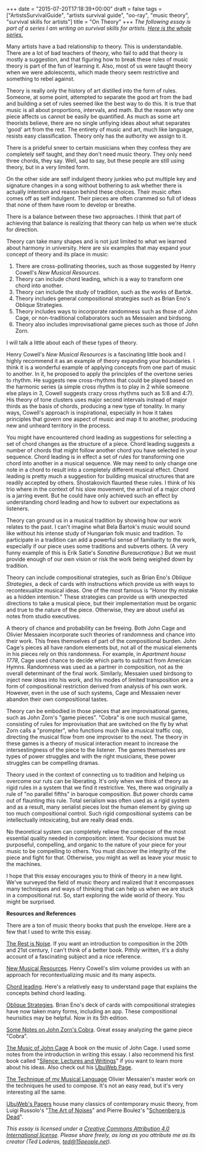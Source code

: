 +++
date = "2015-07-20T17:18:39+00:00"
draft = false
tags = ["ArtistsSurvivalGuide", "artists survival guide", "oo-ray", "music theory", "survival skills for artists"]
title = "On Theory"
+++
*The following essay is part of a series I am writing on survival skills for artists. [Here is the whole series.](/tags/survival-skills-for-artists/)*

Many artists have a bad relationship to theory. This is understandable. There are a lot of bad teachers of theory, who fail to add that theory is mostly a suggestion, and that figuring how to break these rules of music theory is part of the fun of learning it. Also, most of us were taught theory when we were adolescents, which made theory seem restrictive and something to rebel against.

Theory is really only the history of art distilled into the form of rules. Someone, at some point, attempted to separate the good art from the bad and building a set of rules seemed like the best way to do this. It is true that music is all about proportions, intervals, and math. But the reason why one piece affects us cannot be easily be quantified. As much as some art theorists believe, there are no single unfiying ideas about what separates 'good' art from the rest. The entirety of music and art, much like language, resists easy classification. Theory only has the authority we assign to it. 

There is a prideful sneer to certain musicians when they confess they are completely self taught, and they don't need music theory. They only need three chords, they say. Well, sad to say, but these people are still using theory, but in a very limited form. 

On the other side are self indulgent theory junkies who put multiple key and signature changes in a song without bothering to ask whether there is actually intention and reason behind these choices. Their music often comes off as self indulgent. Their pieces are often crammed so full of ideas that none of them have room to develop or breathe. 

There is a balance between these two approaches. I think that part of achieving that balance is realizing that theory can help us when we're stuck for direction. 

Theory can take many shapes and is not just limited to what we learned about harmony in university. Here are six examples that may expand your concept of theory and its place in music: 

1. There are cross-pollinating theories, such as those suggested by Henry Cowell's *New Musical Resources*. 
2. Theory can include chord leading, which is a way to transform one chord into another. 
3. Theory can include the study of tradition, such as the works of Bartok. 
4. Theory includes general compositional strategies such as Brian Eno's Oblique Strategies.
5. Theory includes ways to incorporate randomness such as those of John Cage, or non-traditional collaborators such as Messaien and birdsong.
6. Theory also includes improvisational game pieces such as those of John Zorn. 

I will talk a little about each of these types of theory.

Henry Cowell's *New Musical Resources* is a fascinating little book and I highly recommend it as an example of theory expanding your boundaries. I think it is a wonderful example of applying concepts from one part of music to another. In it, he proposed to apply the principles of the overtone series to rhythm. He suggests new cross-rhythms that could be played based on the harmonic series (a simple cross rhythm is to play in 2 while someone else plays in 3, Cowell suggests crazy cross rhythms such as 5:8 and 4:7). His theory of tone clusters uses major second intervals instead of major thirds as the basis of chords, producing a new type of tonality. In many ways, Cowell's approach is inspirational, especially in how it takes principles that govern one aspect of music and map it to another, producing new and unheard territory in the process.

You might have encountered chord leading as suggestions for selecting a set of chord changes as the structure of a piece. Chord leading suggests a number of chords that might follow another chord you have selected in your sequence. Chord leading is in effect a set of rules for transforming one chord into another in a musical sequence. We may need to only change one note in a chord to result into a completely different musical effect. Chord leading is pretty much a suggestion for building musical structures that are readily accepted by others. Shostakovich flaunted these rules. I think of his trio where in the context of his slow movement, the arrival of a major chord is a jarring event. But he could have only achieved such an effect by understanding chord leading and how to subvert our expectations as listeners.

Theory can ground us in a musical tradition by showing how our work relates to the past. I can't imagine what Bela Bartok's music would sound like without his intense study of Hungarian folk music and tradition. To participate in a tradition can add a powerful sense of familiarity to the work, especially if our piece uses some traditions and subverts others. (A very funny example of this is Erik Satie's *Sonatine Bureaucratique*.) But we must provide enough of our own vision or risk the work being weighed down by tradition.

Theory can include compositional strategies, such as Brian Eno's *Oblique Strategies*, a deck of cards with instructions which provide us with ways to recontexualize musical ideas. One of the most famous is "Honor thy mistake as a hidden intention." These strategies can provide us with unexpected directions to take a musical piece, but their implementation must be organic and true to the nature of the piece. Otherwise, they are about useful as notes from studio executives.

A theory of chance and probability can be freeing. Both John Cage and Olivier Messaien incorporate such theories of randomness and chance into their work. This frees themselves of part of the compositional burden. John Cage's pieces all have random elements but, not all of the musical elements in his pieces rely on this randomness. For example, in *Apartment house 1778*, Cage used chance to decide which parts to subtract from American Hymns. Randomness was used as a partner in composition, not as the overall determinant of the final work. Similarly, Messaien used birdsong to inject new ideas into his work, and his modes of limited transposition are a form of compositional restriction derived from analysis of his own work. However, even in the use of such systems, Cage and Messaien never abandon their own compositional tastes.

Theory can be embodied in those pieces that are improvisational games, such as John Zorn's "game pieces". "Cobra" is one such musical game, consisting of rules for improvisation that are switched on the fly by what Zorn calls a "prompter", who functions much like a musical traffic cop, directing the musical flow from one improviser to the next. The theory in these games is a theory of musical interaction meant to increase the intersestingness of the piece to the listener. The games themselves are types of power struggles and with the right musicians, these power struggles can be compelling dramas.

Theory used in the context of connecting us to tradition and helping us overcome our ruts can be liberating. It's only when we think of theory as rigid rules in a system that we find it restrictive. Yes, there was originally a rule of "no parallel fifths" in baroque composition. But power chords came out of flaunting this rule. Total serialism was often used as a rigid system and as a result, many serialist pieces lost the human element by giving up too much compositional control. Such rigid compositional systems can be intellectually intoxicating, but are really dead ends. 

No theoretical system can completely relieve the composer of the most essential quality needed in composition: intent. Your decisions must be purposeful, compelling, and organic to the nature of your piece for your music to be compelling to others. You must discover the integrity of the piece and fight for that. Otherwise, you might as well as leave your music to the machines.

I hope that this essay encourages you to think of theory in a new light. We've surveyed the field of music theory and realized that it encompasses many techniques and ways of thinking that can help us when we are stuck in a compositional rut. So, start exploring the wide world of theory. You might be surprised.

**Resources and References**

There are a ton of music theory books that push the envelope. Here are a few that I used to write this essay.

[The Rest is Noise](http://www.therestisnoise.com). If you want an introduction to composition in the 20th and 21st century, I can't think of a better book. Pithily written, it's a dishy account of a fascinating subject and a nice reference.

[New Musical Resources](http://zztt.org/lmc2_files/Cowell_New_Musical_Resources.pdf). Henry Cowell's slim volume provides us with an approach for recontextualizing music and its many aspects. 

[Chord leading](http://www.musicarrangerspage.com/4606/chords-under-a-melody-chord-leading/). Here's a relatively easy to understand page that explains the concepts behind chord leading.

[Oblique Strategies](http://www.rtqe.net/ObliqueStrategies/). Brian Eno's deck of cards with compositional strategies have now taken many forms, including an app. These compositional heurisitics may be helpful. Now in its 5th edition.

[Some Notes on John Zorn's Cobra](https://www2.ak.tu-berlin.de/~gastprof/collins/experimental-music/Zorn/americanmusic.28.1.0044.pdf). Great essay analyzing the game piece "Cobra".

[The Music of John Cage](http://rosewhitemusic.com/piano/writings/introduction-music-john-cage/) A book on the music of John Cage. I used some notes from the introduction in writing this essay. I also recommend his first book called "[Silence: Lectures and Writings](https://en.wikipedia.org/wiki/Silence:_Lectures_and_Writings)" if you want to learn more about his ideas. Also check out his [UbuWeb Page](http://www.ubu.com/sound/cage.html).

[The Technique of my Musical Language](http://monoskop.org/images/5/50/Messiaen_Olivier_The_Technique_of_My_Musical_Language.pdf) Olivier Messaien's master work on the techniques he used to compose. It's not an easy read, but it's very interesting all the same.

[UbuWeb's Papers](http://www.ubu.com/papers/) house many classics of contemporary music theory, from Luigi Russolo's "[The Art of Noises](http://www.ubu.com/papers/russolo.html)" and Pierre Boulez's "[Schoenberg is Dead](http://www.ubu.com/papers/Boulez-Schoenberg+Is+Dead.pdf)".

*This essay is licensed under a [Creative Commons Attribution 4.0 International license](http://creativecommons.org/licenses/by/4.0/). Please share freely, as long as you attribute me as its creator (Ted Laderas, ted@15people.net).*
